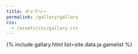 ```yaml
---
title: ギャラリー
permalink: /gallary/gallary
css: 
  - /assets/css/gallary.css
---
```


{% include gallary.html list=site.data.ja.gamelist %}
